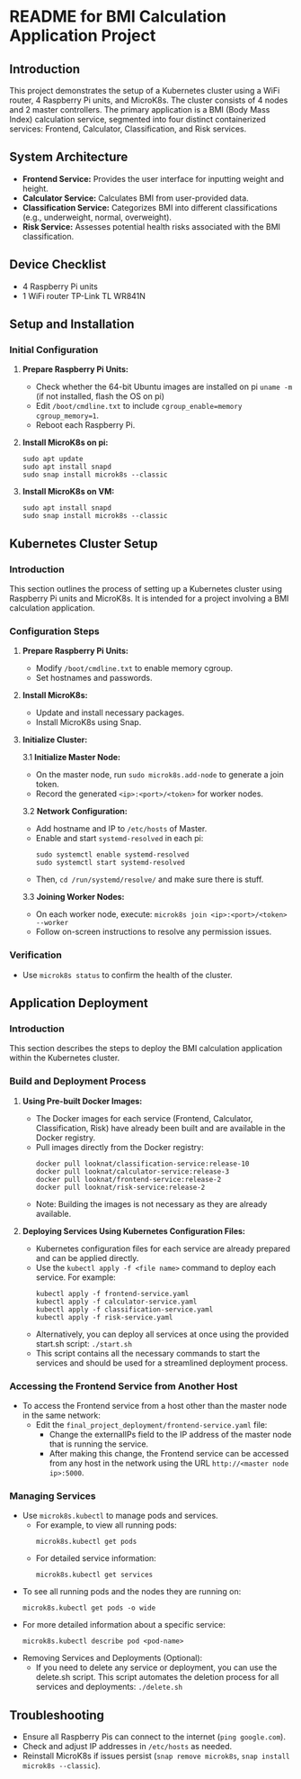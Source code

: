 # README for BMI Calculation Application Project

## Introduction
This project demonstrates the setup of a Kubernetes cluster using a WiFi router, 4 Raspberry Pi units, and MicroK8s. The cluster consists of 4 nodes and 2 master controllers. The primary application is a BMI (Body Mass Index) calculation service, segmented into four distinct containerized services: Frontend, Calculator, Classification, and Risk services.

## System Architecture
- **Frontend Service:** Provides the user interface for inputting weight and height.
- **Calculator Service:** Calculates BMI from user-provided data.
- **Classification Service:** Categorizes BMI into different classifications (e.g., underweight, normal, overweight).
- **Risk Service:** Assesses potential health risks associated with the BMI classification.

## Device Checklist 
- 4 Raspberry Pi units
- 1 WiFi router TP-Link TL WR841N

## Setup and Installation

### Initial Configuration
1. **Prepare Raspberry Pi Units:**
   - Check whether the 64-bit Ubuntu images are installed on pi ```uname -m``` (if not installed, flash the OS on pi)
   - Edit `/boot/cmdline.txt` to include `cgroup_enable=memory cgroup_memory=1`.
   - Reboot each Raspberry Pi.

2. **Install MicroK8s on pi:**
   ```
   sudo apt update
   sudo apt install snapd
   sudo snap install microk8s --classic
   ```
3. **Install MicroK8s on VM:**
   ```
   sudo apt install snapd
   sudo snap install microk8s --classic
   ```

## Kubernetes Cluster Setup

### Introduction
This section outlines the process of setting up a Kubernetes cluster using Raspberry Pi units and MicroK8s. It is intended for a project involving a BMI calculation application.

### Configuration Steps
1. **Prepare Raspberry Pi Units:**
   - Modify `/boot/cmdline.txt` to enable memory cgroup.
   - Set hostnames and passwords.

2. **Install MicroK8s:**
   - Update and install necessary packages.
   - Install MicroK8s using Snap.

3. **Initialize Cluster:**

   3.1 **Initialize Master Node:**
       
   - On the master node, run `sudo microk8s.add-node` to generate a join token.
   - Record the generated `<ip>:<port>/<token>` for worker nodes.

   3.2 **Network Configuration:**
   - Add hostname and IP to `/etc/hosts` of Master.
   - Enable and start `systemd-resolved` in each pi:
     ```
     sudo systemctl enable systemd-resolved
     sudo systemctl start systemd-resolved
     ```
    - Then, ```cd /run/systemd/resolve/``` and make sure there is stuff.

   3.3 **Joining Worker Nodes:**
   - On each worker node, execute:
     ```microk8s join <ip>:<port>/<token> --worker```
   - Follow on-screen instructions to resolve any permission issues.

### Verification
- Use `microk8s status` to confirm the health of the cluster.

## Application Deployment

### Introduction
This section describes the steps to deploy the BMI calculation application within the Kubernetes cluster.


### Build and Deployment Process
1. **Using Pre-built Docker Images:**
   - The Docker images for each service (Frontend, Calculator, Classification, Risk) have already been built and are available in the Docker registry.
   - Pull images directly from the Docker registry:
     ```
     docker pull looknat/classification-service:release-10
     docker pull looknat/calculator-service:release-3
     docker pull looknat/frontend-service:release-2
     docker pull looknat/risk-service:release-2
     ```
   - Note: Building the images is not necessary as they are already available.

2. **Deploying Services Using Kubernetes Configuration Files:**
   - Kubernetes configuration files for each service are already prepared and can be applied directly.
   - Use the `kubectl apply -f <file name>` command to deploy each service. For example:
      ```
      kubectl apply -f frontend-service.yaml
      kubectl apply -f calculator-service.yaml
      kubectl apply -f classification-service.yaml
      kubectl apply -f risk-service.yaml
      ``` 
   - Alternatively, you can deploy all services at once using the provided start.sh script:
     ```./start.sh```
   - This script contains all the necessary commands to start the services and should be used for a streamlined deployment process.

### Accessing the Frontend Service from Another Host
- To access the Frontend service from a host other than the master node in the same network:
  - Edit the ```final_project_deployment/frontend-service.yaml``` file:
    - Change the externalIPs field to the IP address of the master node that is running the service.
    - After making this change, the Frontend service can be accessed from any host in the network using the URL ```http://<master node ip>:5000```.

### Managing Services
- Use `microk8s.kubectl` to manage pods and services. 
  - For example, to view all running pods:
    ```
    microk8s.kubectl get pods
    ```
  - For detailed service information:
    ```
    microk8s.kubectl get services
    ```
- To see all running pods and the nodes they are running on:
  ```
  microk8s.kubectl get pods -o wide
  ```
- For more detailed information about a specific service:
  ```
  microk8s.kubectl describe pod <pod-name>
  ```
- Removing Services and Deployments (Optional):
  - If you need to delete any service or deployment, you can use the delete.sh script. This script automates the deletion process for all services and deployments: ```./delete.sh```


## Troubleshooting
- Ensure all Raspberry Pis can connect to the internet (`ping google.com`).
- Check and adjust IP addresses in `/etc/hosts` as needed.
- Reinstall MicroK8s if issues persist (`snap remove microk8s`, `snap install microk8s --classic`).

